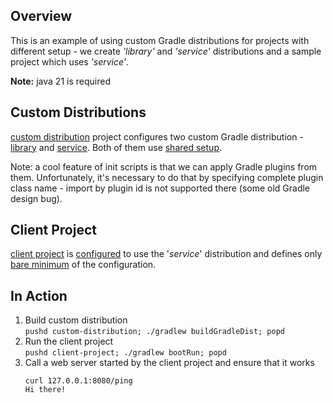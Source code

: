 ## Overview

This is an example of using custom Gradle distributions for projects with different setup - we create *'library'* and *'service'* distributions and a sample project which uses *'service'*.

**Note:** java 21 is required

## Custom Distributions

[custom distribution](custom-distribution) project configures two custom Gradle distribution - [library](custom-distribution/src/main/resources/init.d/library/library.gradle) and [service](custom-distribution/src/main/resources/init.d/service/service.gradle). Both of them use [shared setup](custom-distribution/src/main/resources/include).  

Note: a cool feature of init scripts is that we can apply Gradle plugins from them. Unfortunately, it's necessary to do that by specifying complete plugin class name - import by plugin id is not supported there (some old Gradle design bug). 

## Client Project

[client project](client-project) is [configured](client-project/gradle/wrapper/gradle-wrapper.properties#L3) to use the '*service*' distribution and defines only [bare minimum](client-project/build.gradle) of the configuration.

## In Action

1. Build custom distribution  
    `pushd custom-distribution; ./gradlew buildGradleDist; popd`
2. Run the client project  
    `pushd client-project; ./gradlew bootRun; popd`  
3. Call a web server started by the client project and ensure that it works  
    ```
    curl 127.0.0.1:8080/ping
    Hi there!
    ```